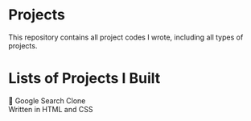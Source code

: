 # Projects
This repository contains all project codes I wrote, including all types of projects.

# Lists of Projects I Built
🔸  Google Search Clone<br />
       Written in HTML and CSS
